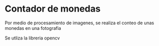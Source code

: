 <h1>Contador de monedas</h1>

<p>Por medio de procesamiento de imagenes, se realiza el conteo de unas monedas en una fotografia</p>
<p>Se utliza la libreria opencv</p>
